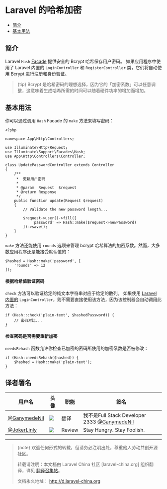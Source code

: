 # Laravel 的哈希加密

- [简介](#introduction)
- [基本用法](#basic-usage)

<a name="introduction"></a>
## 简介

Laravel `Hash` [Facade](/docs/{{version}}/facades) 提供安全的 Bcrypt 哈希保存用户密码。 如果应用程序中使用了 Laravel 内置的 `LoginController` 和 `RegisterController` 类，它们将自动使用 Bcrypt 进行注册和身份验证。

> {tip} Bcrypt 是哈希密码的理想选择，因为它的「加密系数」可以任意调整，这意味着生成哈希所需的时间可以随着硬件功率的增加而增加。

<a name="basic-usage"></a>
## 基本用法

你可以通过调用 `Hash` Facade 的 `make` 方法来填写密码：

    <?php

    namespace App\Http\Controllers;

    use Illuminate\Http\Request;
    use Illuminate\Support\Facades\Hash;
    use App\Http\Controllers\Controller;
    
    class UpdatePasswordController extends Controller
    {
        /**
         *  更新用户密码
         *
         * @param  Request  $request
         * @return Response
         */
        public function update(Request $request)
        {
            // Validate the new password length...
    
            $request->user()->fill([
                'password' => Hash::make($request->newPassword)
            ])->save();
        }
    }

`make` 方法还能使用 `rounds` 选项来管理 bcrypt 哈希算法的加密系数。然而，大多数应用程序还是能接受默认值的：

```
$hashed = Hash::make('password', [
    'rounds' => 12
]);
```

#### 根据哈希值验证密码

`check` 方法可以验证给定的纯文本字符串对应于给定的散列。 如果使用 [Laravel 内置的](/docs/{{version}}/authentication) `LoginController`，则不需要直接使用该方法，因为该控制器会自动调用此方法：

    if (Hash::check('plain-text', $hashedPassword)) {
        // 密码对比...
    }

#### 检查密码是否需要重新加密

`needsRehash` 函数允许你检查已加密的密码所使用的加密系数是否被修改：

    if (Hash::needsRehash($hashed)) {
        $hashed = Hash::make('plain-text');
    }

## 译者署名
| 用户名 | 头像 | 职能 | 签名 |
|---|---|---|---|
| [@GanymedeNil](https://github.com/GanymedeNil) | <img class="avatar-66 rm-style" src="https://dn-phphub.qbox.me/uploads/avatars/6859_1487055454.jpg?imageView2/1/w/100/h/100"> | 翻译   | 我不是Full Stack Developer 2333  [@GanymedeNil](http://weibo.com/jinhongyang) |
| [@JokerLinly](https://laravel-china.org/users/5350)  | <img class="avatar-66 rm-style" src="https://dn-phphub.qbox.me/uploads/avatars/5350_1481857380.jpg">  | Review | Stay Hungry. Stay Foolish. |

--- 

> {note} 欢迎任何形式的转载，但请务必注明出处，尊重他人劳动共创开源社区。
> 
> 转载请注明：本文档由 Laravel China 社区 [laravel-china.org] 组织翻译，详见 [翻译召集帖](https://laravel-china.org/topics/3810/laravel-54-document-translation-come-and-join-the-translation)。
> 
> 文档永久地址： http://d.laravel-china.org
